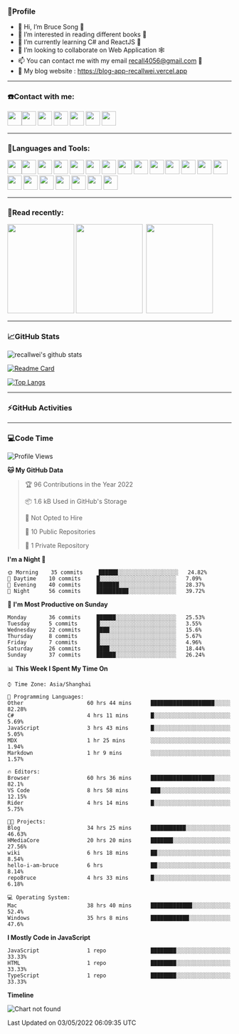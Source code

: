 ### 🦁️Profile

- 👋 Hi, I’m Bruce Song 🦁️ 
- 👀 I’m interested in reading different books 📖
- 🌱 I’m currently learning C# and ReactJS 🚀
- 💞️ I’m looking to collaborate on Web Application 🕸️ 
- 📫 You can contact me with my email recall4056@gmail.com 📮
- 📖 My blog website : https://blog-app-recallwei.vercel.app

---

### ☎️Contact with me:

<img height="32" width="32" src="https://simpleicons.org/icons/wechat.svg"/><img height="32" width="32" src="https://simpleicons.org/icons/tencentqq.svg"/>
<img height="32" width="32" src="https://simpleicons.org/icons/twitter.svg"/>
<img height="32" width="32" src="https://simpleicons.org/icons/youtube.svg"/>
<img height="32" width="32" src="https://simpleicons.org/icons/google.svg"/>
<img height="32" width="32" src="https://simpleicons.org/icons/microsoftoutlook.svg"/>
<img height="32" width="32" src="https://simpleicons.org/icons/microsoftteams.svg"/>

---

### 🚀Languages and Tools:

<img height="32" width="32" src="https://simpleicons.org/icons/microsoft.svg"/><img height="32" width="32" src="https://simpleicons.org/icons/microsoftazure.svg"/>
<img height="32" width="32" src="https://simpleicons.org/icons/azuredevops.svg"/>
<img height="32" width="32" src="https://simpleicons.org/icons/visualstudio.svg"/>
<img height="32" width="32" src="https://simpleicons.org/icons/visualstudiocode.svg"/>
<img height="32" width="32" src="https://simpleicons.org/icons/dotnet.svg"/>
<img height="32" width="32" src="https://simpleicons.org/icons/csharp.svg"/>
<img height="32" width="32" src="https://simpleicons.org/icons/microsoftsqlserver.svg"/>
<img height="32" width="32" src="https://simpleicons.org/icons/javascript.svg"/>
<img height="32" width="32" src="https://simpleicons.org/icons/html5.svg"/>
<img height="32" width="32" src="https://simpleicons.org/icons/css3.svg"/>
<img height="32" width="32" src="https://simpleicons.org/icons/nodedotjs.svg"/>
<img height="32" width="32" src="https://simpleicons.org/icons/npm.svg"/>
<img height="32" width="32" src="https://simpleicons.org/icons/webpack.svg"/>
<img height="32" width="32" src="https://simpleicons.org/icons/swagger.svg"/>
<img height="32" width="32" src="https://simpleicons.org/icons/react.svg"/>
<img height="32" width="32" src="https://simpleicons.org/icons/bootstrap.svg"/>
<img height="32" width="32" src="https://simpleicons.org/icons/jest.svg">
<img height="32" width="32" src="https://simpleicons.org/icons/github.svg"/>
<img height="32" width="32" src="https://simpleicons.org/icons/git.svg"/>
<img height="32" width="32" src="https://simpleicons.org/icons/markdown.svg"/>

---

### 📖Read recently:

<img height="200" width="150" src="https://img9.doubanio.com/view/subject/s/public/s27283822.jpg"/>&nbsp;<img height="200" width="150" src="https://img9.doubanio.com/view/subject/l/public/s33524212.jpg"/>&nbsp;
<img height="200" width="150" src="https://img9.doubanio.com/view/subject/m/public/s33460221.jpg"/>

---

### 📈GitHub Stats

![recallwei's github stats](https://github-readme-stats.vercel.app/api?username=recallwei&show_icons=true&theme=dracula&count_private=true&include_all_commits)
<!---
repository 卡片
--->
[![Readme Card](https://github-readme-stats.vercel.app/api/pin/?username=recallwei&repo=recallwei&theme=dracula)](https://github.com/recallwei/daily)
<!---
repository 常用语言 layout=compact（紧凑布局）
--->
[![Top Langs](https://github-readme-stats.vercel.app/api/top-langs/?username=recallwei&layout=compact&theme=dracula)](https://github.com/recallwei/daily)

---
  
### ⚡️GitHub Activities

<!--START_SECTION:activity-->










<!--END_SECTION:activity-->

---

### 💻Code Time

<!--START_SECTION:waka-->
![Profile Views](http://img.shields.io/badge/Profile%20Views-18-blue)

**🐱 My GitHub Data** 

> 🏆 96 Contributions in the Year 2022
 > 
> 📦 1.6 kB Used in GitHub's Storage 
 > 
> 🚫 Not Opted to Hire
 > 
> 📜 10 Public Repositories 
 > 
> 🔑 1 Private Repository 
 > 
**I'm a Night 🦉** 

```text
🌞 Morning    35 commits     ██████░░░░░░░░░░░░░░░░░░░   24.82% 
🌆 Daytime    10 commits     █░░░░░░░░░░░░░░░░░░░░░░░░   7.09% 
🌃 Evening    40 commits     ███████░░░░░░░░░░░░░░░░░░   28.37% 
🌙 Night      56 commits     ██████████░░░░░░░░░░░░░░░   39.72%

```
📅 **I'm Most Productive on Sunday** 

```text
Monday       36 commits     ██████░░░░░░░░░░░░░░░░░░░   25.53% 
Tuesday      5 commits      █░░░░░░░░░░░░░░░░░░░░░░░░   3.55% 
Wednesday    22 commits     ████░░░░░░░░░░░░░░░░░░░░░   15.6% 
Thursday     8 commits      █░░░░░░░░░░░░░░░░░░░░░░░░   5.67% 
Friday       7 commits      █░░░░░░░░░░░░░░░░░░░░░░░░   4.96% 
Saturday     26 commits     ████░░░░░░░░░░░░░░░░░░░░░   18.44% 
Sunday       37 commits     ██████░░░░░░░░░░░░░░░░░░░   26.24%

```


📊 **This Week I Spent My Time On** 

```text
⌚︎ Time Zone: Asia/Shanghai

💬 Programming Languages: 
Other                    60 hrs 44 mins      ████████████████████░░░░░   82.28% 
C#                       4 hrs 11 mins       █░░░░░░░░░░░░░░░░░░░░░░░░   5.69% 
JavaScript               3 hrs 43 mins       █░░░░░░░░░░░░░░░░░░░░░░░░   5.05% 
MDX                      1 hr 25 mins        ░░░░░░░░░░░░░░░░░░░░░░░░░   1.94% 
Markdown                 1 hr 9 mins         ░░░░░░░░░░░░░░░░░░░░░░░░░   1.57%

🔥 Editors: 
Browser                  60 hrs 36 mins      ████████████████████░░░░░   82.1% 
VS Code                  8 hrs 58 mins       ███░░░░░░░░░░░░░░░░░░░░░░   12.15% 
Rider                    4 hrs 14 mins       █░░░░░░░░░░░░░░░░░░░░░░░░   5.75%

🐱‍💻 Projects: 
Blog                     34 hrs 25 mins      ███████████░░░░░░░░░░░░░░   46.63% 
HMediaCore               20 hrs 20 mins      ███████░░░░░░░░░░░░░░░░░░   27.56% 
wiki                     6 hrs 18 mins       ██░░░░░░░░░░░░░░░░░░░░░░░   8.54% 
hello-i-am-bruce         6 hrs               ██░░░░░░░░░░░░░░░░░░░░░░░   8.14% 
repoBruce                4 hrs 33 mins       █░░░░░░░░░░░░░░░░░░░░░░░░   6.18%

💻 Operating System: 
Mac                      38 hrs 40 mins      █████████████░░░░░░░░░░░░   52.4% 
Windows                  35 hrs 8 mins       ████████████░░░░░░░░░░░░░   47.6%

```

**I Mostly Code in JavaScript** 

```text
JavaScript               1 repo              ████████░░░░░░░░░░░░░░░░░   33.33% 
HTML                     1 repo              ████████░░░░░░░░░░░░░░░░░   33.33% 
TypeScript               1 repo              ████████░░░░░░░░░░░░░░░░░   33.33%

```


**Timeline**

![Chart not found](https://raw.githubusercontent.com/recallwei/recallwei/main/charts/bar_graph.png) 


 Last Updated on 03/05/2022 06:09:35 UTC
<!--END_SECTION:waka-->
<!---
recallwei/recallwei is a ✨ special ✨ repository because its `README.md` (this file) appears on your GitHub profile.
You can click the Preview link to take a look at your changes.
--->
